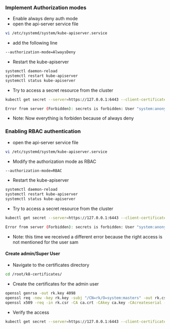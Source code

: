 ### Implement Authorization modes
* Enable always deny auth mode
* open the api-server service file
``` bash
vi /etc/systemd/system/kube-apiserver.service
```
* add the following line
``` bash
--authorization-mode=AlwaysDeny 
```
* Restart the kube-apiserver
``` bash
systemctl daemon-reload
systemctl restart kube-apiserver
systemctl status kube-apiserver
```

* Try to access a secret resource from the cluster
``` bash 
kubectl get secret --server=https://127.0.0.1:6443 --client-certificate /root/k8-certificates/sam.crt --certificate-authority /root/k8-certificates/ca.crt --client-key /root/k8-certificates/sam.key
```
``` bash
Error from server (Forbidden): secrets is forbidden: User "system:anonymous" cannot list resource "secrets" in API group "" in the namespace "default": Everything is forbidden.
```
* Note: Now everything is forbiden because of always deny
### Enabling RBAC authentication
* open the api-server service file
``` bash
vi /etc/systemd/system/kube-apiserver.service
```
* Modify the authorization mode as RBAC
``` bash
--authorization-mode=RBAC
```
* Restart the kube-apiserver
``` bash
systemctl daemon-reload
systemctl restart kube-apiserver
systemctl status kube-apiserver
```
* Try to access a secret resource from the cluster

``` bash 
kubectl get secret --server=https://127.0.0.1:6443 --client-certificate /root/k8-certificates/sam.crt --certificate-authority /root/k8-certificates/ca.crt --client-key /root/k8-certificates/sam.key
```

``` bash
Error from server (Forbidden): secrets is forbidden: User "system:anonymous" cannot list resource "secrets" in API group "" in the namespace "default"
```
* Note: this time we received a different error because the right access is not mentioned for the user sam
#### Create admin/Super User
* Navigate to the certificates directory 
``` bash
cd /root/k8-certificates/
```
* Create the certificates for the admin user
``` bash
openssl genrsa -out rk.key 4098
openssl req -new -key rk.key -subj "/CN=rk/O=system:masters" -out rk.csr
openssl x509 -req -in rk.csr -CA ca.crt -CAkey ca.key -CAcreateserial -out rk.crt -extensions v3_req  -days 500
```
* Verify the access
``` bash
kubectl get secret --server=https://127.0.0.1:6443 --client-certificate /root/k8-certificates/rk.crt --certificate-authority /root/k8-certificates/ca.crt --client-key /root/k8-certificates/rk.key
```


